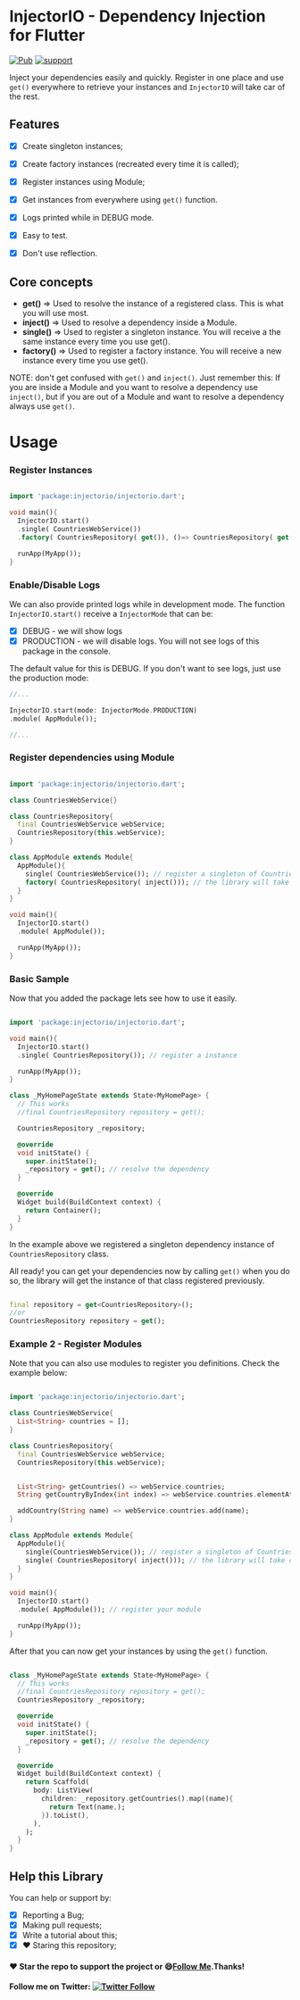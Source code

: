 # InjectorIO - Dependency Injection for Flutter

[![Pub](https://img.shields.io/pub/v/injectorio.svg?style=flat-square)](https://pub.dev/packages/injectorio)
[![support](https://img.shields.io/badge/platform-flutter%7Cdart%20vm-ff69b4.svg?style=flat-square)](https://github.com/pedromassango/injector_io)

Inject your dependencies easily and quickly. Register in one place and use `get()` everywhere to retrieve your instances and `InjectorIO` will take car of the rest.

## Features

- [x] Create singleton instances;
- [X] Create factory instances (recreated every time it is called);
- [x] Register instances using Module;
- [x] Get instances from everywhere using `get()` function.
- [x] Logs printed while in DEBUG mode.
- [x] Easy to test.
- [x] Don't use reflection.


## Core concepts
- **get()** => Used to resolve the instance of a registered class. This is what you will use most.
- **inject()** => Used to resolve a dependency inside a Module.
- **single()** => Used to register a singleton instance. You will receive a the same instance every time you use get().
- **factory()** => Used to register a factory instance. You will receive a new instance every time you use get().

NOTE: don't get confused with `get()` and `inject()`. Just remember this: If you are inside a Module and you want to resolve a dependency use `inject()`, but if you are out of a Module and want to resolve a dependency always use `get()`.

# Usage

### Register Instances

``` dart

import 'package:injectorio/injectorio.dart';

void main(){
  InjectorIO.start()
  .single( CountriesWebService())
  .factory( CountriesRepository( get()), ()=> CountriesRepository( get()));

  runApp(MyApp());
}
```

### Enable/Disable Logs
We can also provide printed logs while in development mode. The function `InjectorIO.start()` receive a `InjectorMode` that can be:

- [X] DEBUG - we will show logs
- [X] PRODUCTION - we will disable logs. You will not see logs of this package in the console.

The default value for this is DEBUG. If you don't want to see logs, just use the production mode:

```dart
//...

InjectorIO.start(mode: InjectorMode.PRODUCTION)
.module( AppModule());

//...
```

### Register dependencies using Module

``` dart

import 'package:injectorio/injectorio.dart';

class CountriesWebService{}

class CountriesRepository{
  final CountriesWebService webService;
  CountriesRepository(this.webService);
}

class AppModule extends Module{
  AppModule(){
    single( CountriesWebService()); // register a singleton of CountriesWebService
    factory( CountriesRepository( inject())); // the library will take care of getting the instance of CountriesWebService
  }
}

void main(){
  InjectorIO.start()
  .module( AppModule());

  runApp(MyApp());
}
```

### Basic Sample
Now that you added the package lets see how to use it easily.

``` dart

import 'package:injectorio/injectorio.dart';

void main(){
  InjectorIO.start()
  .single( CountriesRepository()); // register a instance

  runApp(MyApp());
}

class _MyHomePageState extends State<MyHomePage> {
  // This works
  //final CountriesRepository repository = get();

  CountriesRepository _repository;

  @override
  void initState() {
    super.initState();
    _repository = get(); // resolve the dependency
  }

  @override
  Widget build(BuildContext context) {
    return Container();
  }
}
```

In the example above we registered a singleton dependency instance of `CountriesRepository` class.

All ready! you can get your dependencies now by calling `get()` when you do so, the library will get the instance of that class registered previously.

``` dart

final repository = get<CountriesRepository>();
//or
CountriesRepository repository = get();

```
### Example 2 - Register Modules

Note that you can also use modules to register you  definitions. Check the example below:

``` dart

import 'package:injectorio/injectorio.dart';

class CountriesWebService{
  List<String> countries = [];
}

class CountriesRepository{
  final CountriesWebService webService;
  CountriesRepository(this.webService);


  List<String> getCountries() => webService.countries;
  String getCountryByIndex(int index) => webService.countries.elementAt(index);

  addCountry(String name) => webService.countries.add(name);
}

class AppModule extends Module{
  AppModule(){
    single(CountriesWebService()); // register a singleton of CountriesWebService
    single( CountriesRepository( inject())); // the library will take care of getting the instance of CountriesWebService
  }
}

void main(){
  InjectorIO.start()
  .module( AppModule()); // register your module

  runApp(MyApp());
}
```

After that you can now get your instances by using the `get()` function.

``` dart

class _MyHomePageState extends State<MyHomePage> {
  // This works
  //final CountriesRepository repository = get();
  CountriesRepository _repository;

  @override
  void initState() {
    super.initState();
    _repository = get(); // resolve the dependency
  }

  @override
  Widget build(BuildContext context) {
    return Scaffold(
      body: ListView(
        children: _repository.getCountries().map((name){
          return Text(name,);
        }).toList(),
      ),
    );
  }
}
```

## Help this Library

You can help or support by:

- [X] Reporting a Bug;
- [X] Making pull requests;
- [X] Write a tutorial about this;
- [X] :heart: Staring this repository;

#### :heart: Star the repo to support the project or :smile:[Follow Me](https://github.com/pedromassango).Thanks!

#### Follow me on Twitter: [![Twitter Follow](https://img.shields.io/twitter/follow/pedromassangom.svg?style=social&label=Follow)](https://twitter.com/pedromassangom)
